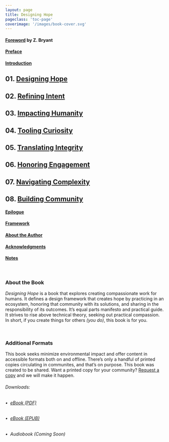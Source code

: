 ```yaml
---
layout: page
title: Designing Hope
pageclass: 'toc-page'
coverimage: '/images/book-cover.svg'
---
```


<div class="toc" markdown="1">

#### <a href="/foreword">Foreword</a> by Z. Bryant

#### <a href="/preface">Preface</a>

#### <a href="/introduction">Introduction</a>

## 01. <a href="/chapter-1">Designing Hope</a>

## 02. <a href="/chapter-2">Refining Intent</a>

## 03. <a href="/chapter-3">Impacting Humanity</a>

## 04. <a href="/chapter-4">Tooling Curiosity</a>

## 05. <a href="/chapter-5">Translating Integrity</a>

## 06. <a href="/chapter-6">Honoring Engagement</a>

## 07. <a href="/chapter-7">Navigating Complexity</a>

## 08. <a href="/chapter-8">Building Community</a>

#### <a href="/epilogue">Epilogue</a>

#### <a href="/framework">Framework</a>

#### <a href="/author">About the Author</a>

#### <a href="/acknowledgments">Acknowledgments</a>

#### <a href="/notes">Notes</a>

<br/>

### About the Book

_Designing Hope_ is a book that explores creating compassionate work for humans. It defines a design framework that creates hope by practicing in an ecosystem, honoring that community with its solutions, and sharing in the responsibility of its outcomes. It’s equal parts manifesto and practical guide. It strives to rise above technical theory, seeking out practical compassion. In short, if you create things for others _(you do)_, this book is for you.

<br/>

### Additional Formats

This book seeks minimize environmental impact and offer content in accessible formats both on and offline. There’s only a handful of printed copies circulating in communites, and that’s on purpose. This book was created to be shared. Want a printed copy for your community? <a href="https://forms.gle/MLsNfY6AZ4gTZ9QK7" class="request-link">Request a copy</a> and we will make it happen.

###### <span class="coming-soon">Downloads:</span>

###### &bull;&nbsp;&nbsp;<a href="/downloads/designinghope.pdf" download="designinghope.pdf" class="resource-link">eBook (PDF)</a><br/>
###### &bull;&nbsp;&nbsp;<a href="/downloads/designinghope.epub" download="designinghope.epub" class="resource-link">eBook (EPUB)</a><br/>
###### &bull;&nbsp;&nbsp;<span class="coming-soon">Audiobook (Coming Soon)</span><br/>
</div>
